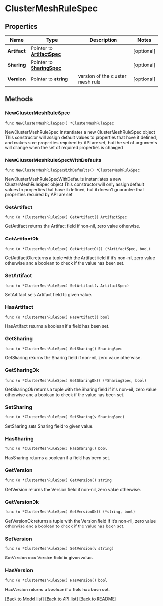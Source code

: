 # ClusterMeshRuleSpec

## Properties

Name | Type | Description | Notes
------------ | ------------- | ------------- | -------------
**Artifact** | Pointer to [**ArtifactSpec**](ArtifactSpec.md) |  | [optional] 
**Sharing** | Pointer to [**SharingSpec**](SharingSpec.md) |  | [optional] 
**Version** | Pointer to **string** | version of the cluster mesh rule | [optional] 

## Methods

### NewClusterMeshRuleSpec

`func NewClusterMeshRuleSpec() *ClusterMeshRuleSpec`

NewClusterMeshRuleSpec instantiates a new ClusterMeshRuleSpec object
This constructor will assign default values to properties that have it defined,
and makes sure properties required by API are set, but the set of arguments
will change when the set of required properties is changed

### NewClusterMeshRuleSpecWithDefaults

`func NewClusterMeshRuleSpecWithDefaults() *ClusterMeshRuleSpec`

NewClusterMeshRuleSpecWithDefaults instantiates a new ClusterMeshRuleSpec object
This constructor will only assign default values to properties that have it defined,
but it doesn't guarantee that properties required by API are set

### GetArtifact

`func (o *ClusterMeshRuleSpec) GetArtifact() ArtifactSpec`

GetArtifact returns the Artifact field if non-nil, zero value otherwise.

### GetArtifactOk

`func (o *ClusterMeshRuleSpec) GetArtifactOk() (*ArtifactSpec, bool)`

GetArtifactOk returns a tuple with the Artifact field if it's non-nil, zero value otherwise
and a boolean to check if the value has been set.

### SetArtifact

`func (o *ClusterMeshRuleSpec) SetArtifact(v ArtifactSpec)`

SetArtifact sets Artifact field to given value.

### HasArtifact

`func (o *ClusterMeshRuleSpec) HasArtifact() bool`

HasArtifact returns a boolean if a field has been set.

### GetSharing

`func (o *ClusterMeshRuleSpec) GetSharing() SharingSpec`

GetSharing returns the Sharing field if non-nil, zero value otherwise.

### GetSharingOk

`func (o *ClusterMeshRuleSpec) GetSharingOk() (*SharingSpec, bool)`

GetSharingOk returns a tuple with the Sharing field if it's non-nil, zero value otherwise
and a boolean to check if the value has been set.

### SetSharing

`func (o *ClusterMeshRuleSpec) SetSharing(v SharingSpec)`

SetSharing sets Sharing field to given value.

### HasSharing

`func (o *ClusterMeshRuleSpec) HasSharing() bool`

HasSharing returns a boolean if a field has been set.

### GetVersion

`func (o *ClusterMeshRuleSpec) GetVersion() string`

GetVersion returns the Version field if non-nil, zero value otherwise.

### GetVersionOk

`func (o *ClusterMeshRuleSpec) GetVersionOk() (*string, bool)`

GetVersionOk returns a tuple with the Version field if it's non-nil, zero value otherwise
and a boolean to check if the value has been set.

### SetVersion

`func (o *ClusterMeshRuleSpec) SetVersion(v string)`

SetVersion sets Version field to given value.

### HasVersion

`func (o *ClusterMeshRuleSpec) HasVersion() bool`

HasVersion returns a boolean if a field has been set.


[[Back to Model list]](../README.md#documentation-for-models) [[Back to API list]](../README.md#documentation-for-api-endpoints) [[Back to README]](../README.md)


